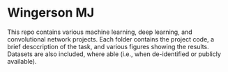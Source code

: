 # Wingerson MJ

This repo contains various machine learning, deep learning, and convolutional network projects. Each folder contains the project code, a brief desccription of the task, and various figures showing the results. Datasets are also included, where able (i.e., when de-identified or publicly available).   
